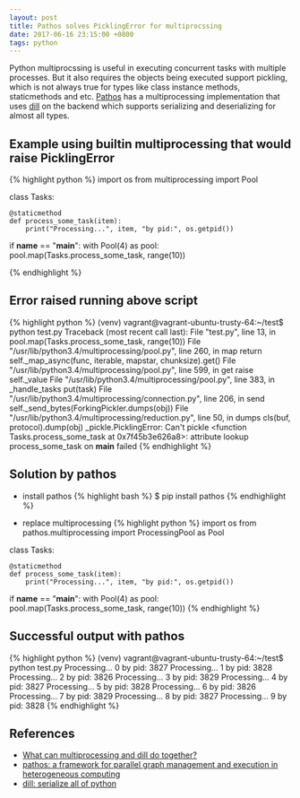 ```yaml
---
layout: post
title: Pathos solves PicklingError for multiprocssing
date: 2017-06-16 23:15:00 +0800
tags: python
---
```


Python multiprocssing is useful in executing concurrent tasks with multiple processes. But it also requires the objects being executed support pickling, which is not always true for types like class instance methods, staticmethods and etc. [Pathos](https://github.com/uqfoundation/pathos) has a multiprocessing implementation that uses [dill](https://github.com/uqfoundation/dill) on the backend which supports serializing and deserializing for almost all types.

## Example using builtin multiprocessing that would raise PicklingError
{% highlight python %}
import os
from multiprocessing import Pool


class Tasks:

    @staticmethod
    def process_some_task(item):
        print("Processing...", item, "by pid:", os.getpid())

if __name__ == "__main__":
    with Pool(4) as pool:
        pool.map(Tasks.process_some_task, range(10))

{% endhighlight %}

## Error raised running above script
{% highlight python %}
(venv) vagrant@vagrant-ubuntu-trusty-64:~/test$ python test.py
Traceback (most recent call last):
  File "test.py", line 13, in <module>
    pool.map(Tasks.process_some_task, range(10))
  File "/usr/lib/python3.4/multiprocessing/pool.py", line 260, in map
    return self._map_async(func, iterable, mapstar, chunksize).get()
  File "/usr/lib/python3.4/multiprocessing/pool.py", line 599, in get
    raise self._value
  File "/usr/lib/python3.4/multiprocessing/pool.py", line 383, in _handle_tasks
    put(task)
  File "/usr/lib/python3.4/multiprocessing/connection.py", line 206, in send
    self._send_bytes(ForkingPickler.dumps(obj))
  File "/usr/lib/python3.4/multiprocessing/reduction.py", line 50, in dumps
    cls(buf, protocol).dump(obj)
_pickle.PicklingError: Can't pickle <function Tasks.process_some_task at 0x7f45b3e626a8>: attribute lookup process_some_task on __main__ failed
{% endhighlight %}

## Solution by pathos
- install pathos
{% highlight bash %}
$ pip install pathos
{% endhighlight %}

- replace multiprocessing
{% highlight python %}
import os
from pathos.multiprocessing import ProcessingPool as Pool


class Tasks:

    @staticmethod
    def process_some_task(item):
        print("Processing...", item, "by pid:", os.getpid())

if __name__ == "__main__":
    with Pool(4) as pool:
        pool.map(Tasks.process_some_task, range(10))
{% endhighlight %}

## Successful output with pathos
{% highlight python %}
(venv) vagrant@vagrant-ubuntu-trusty-64:~/test$ python test.py
Processing... 0 by pid: 3827
Processing... 1 by pid: 3828
Processing... 2 by pid: 3826
Processing... 3 by pid: 3829
Processing... 4 by pid: 3827
Processing... 5 by pid: 3828
Processing... 6 by pid: 3826
Processing... 7 by pid: 3829
Processing... 8 by pid: 3827
Processing... 9 by pid: 3828
{% endhighlight %}

## References
- [What can multiprocessing and dill do together?](https://stackoverflow.com/questions/19984152/what-can-multiprocessing-and-dill-do-together)
- [pathos: a framework for parallel graph management and execution in heterogeneous computing](http://trac.mystic.cacr.caltech.edu/project/pathos/wiki.html)
- [dill: serialize all of python](http://trac.mystic.cacr.caltech.edu/project/pathos/wiki/dill.html)
